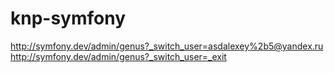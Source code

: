 # knp-symfony

http://symfony.dev/admin/genus?_switch_user=asdalexey%2b5@yandex.ru
http://symfony.dev/admin/genus?_switch_user=_exit
